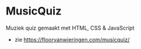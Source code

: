 # MusicQuiz
Muziek quiz gemaakt met HTML, CSS &amp; JavaScript 
* zie https://floorvanwieringen.com/musicquiz/
